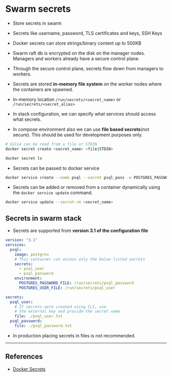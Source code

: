 # Swarm secrets

* Store secrets in swarm

* Secrets like username, password, TLS certificates and keys, SSH Keys

* Docker secrets can store strings/binary content up to 500KB

* Swarm raft db is encrypted on the disk on the manager nodes. Managers and workers already have a secure control plane.

* Through the secure control plane, secrets flow down from managers to workers.

* Secrets are stored **in-memory file system** on the worker nodes where the containers are spawned.

* In-memory location `/run/secrets/<secret_name>` or `/run/secrets/<secret_alias>`

* In stack configuration, we can specify what services should access what secrets.

* In compose environment also we can use **file based secrets**(not secure). This should be used for development purposes only.

```Bash
# Value can be read from a file or STDIN
docker secret create <secret_name> <file|STDIN>

docker secret ls
```

* Secrets can be passed to docker service

```Bash
docker service create --name psql --secret psql_pass -e POSTGRES_PASSWORD_FILE=/run/secrets/psql_pass postgres:9.4
```

* Secrets can be added or removed from a container dynamically using the `docker service update` command.

```Bash
docker service update --secret-rm <secret_name>
```

## Secrets in swarm stack

* Secrets are supported from **version 3.1 of the configuration file**

```YAML
version: "3.1"
services:
  psql:
    image: postgres
    # This container can access only the below listed secrets
    secrets:
      - psql_user
      - psql_password
    environment:
      POSTGRES_PASSWORD_FILE: /run/secrets/psql_password
      POSTGRES_USER_FILE: /run/secrets/psql_user

secrets:
  psql_user:
    # If secrets were created using CLI, use
    # the external key and provide the secret name
    file: ./psql_user.txt
  psql_password:
    file: ./psql_password.txt
```

* In production placing secrets in files is not recommended.

---

## References

* [Docker Secrets](https://docs.docker.com/engine/swarm/secrets/)
